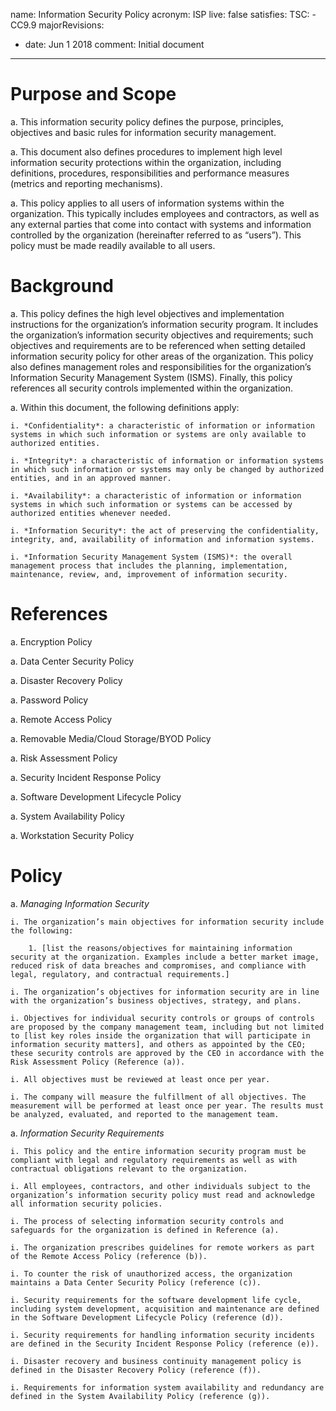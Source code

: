name: Information Security Policy
acronym: ISP
live: false
satisfies:
  TSC:
    - CC9.9
majorRevisions:
  - date: Jun 1 2018
    comment: Initial document
---

# Purpose and Scope

a. This information security policy defines the purpose, principles, objectives and basic rules for information security management.

a. This document also defines procedures to implement high level information security protections within the organization, including definitions, procedures, responsibilities and performance measures (metrics and reporting mechanisms).

a. This policy applies to all users of information systems within the organization. This typically includes employees and contractors, as well as any external parties that come into contact with systems and information controlled by the organization (hereinafter referred to as “users”). This policy must be made readily available to all users.

# Background

a. This policy defines the high level objectives and implementation instructions for the organization’s information security program. It includes the organization’s information security objectives and requirements; such objectives and requirements are to be referenced when setting detailed information security policy for other areas of the organization. This policy also defines management roles and responsibilities for the organization’s Information Security Management System (ISMS). Finally, this policy references all security controls implemented within the organization.

a. Within this document, the following definitions apply:

    i. *Confidentiality*: a characteristic of information or information systems in which such information or systems are only available to authorized entities.

    i. *Integrity*: a characteristic of information or information systems in which such information or systems may only be changed by authorized entities, and in an approved manner.

    i. *Availability*: a characteristic of information or information systems in which such information or systems can be accessed by authorized entities whenever needed.

    i. *Information Security*: the act of preserving the confidentiality, integrity, and, availability of information and information systems.

    i. *Information Security Management System (ISMS)*: the overall management process that includes the planning, implementation, maintenance, review, and, improvement of information security.

# References

a. Encryption Policy

a. Data Center Security Policy

a. Disaster Recovery Policy

a. Password Policy

a. Remote Access Policy

a. Removable Media/Cloud Storage/BYOD Policy

a. Risk Assessment Policy

a. Security Incident Response Policy

a. Software Development Lifecycle Policy

a. System Availability Policy

a. Workstation Security Policy 

# Policy

a. *Managing Information Security*

    i. The organization’s main objectives for information security include the following:

        1. [list the reasons/objectives for maintaining information security at the organization. Examples include a better market image, reduced risk of data breaches and compromises, and compliance with legal, regulatory, and contractual requirements.]

    i. The organization’s objectives for information security are in line with the organization’s business objectives, strategy, and plans.

    i. Objectives for individual security controls or groups of controls are proposed by the company management team, including but not limited to [list key roles inside the organization that will participate in information security matters], and others as appointed by the CEO; these security controls are approved by the CEO in accordance with the Risk Assessment Policy (Reference (a)).

    i. All objectives must be reviewed at least once per year.

    i. The company will measure the fulfillment of all objectives. The measurement will be performed at least once per year. The results must be analyzed, evaluated, and reported to the management team.

a. *Information Security Requirements* 

    i. This policy and the entire information security program must be compliant with legal and regulatory requirements as well as with contractual obligations relevant to the organization.

    i. All employees, contractors, and other individuals subject to the organization’s information security policy must read and acknowledge all information security policies.

    i. The process of selecting information security controls and safeguards for the organization is defined in Reference (a).

    i. The organization prescribes guidelines for remote workers as part of the Remote Access Policy (reference (b)).

    i. To counter the risk of unauthorized access, the organization maintains a Data Center Security Policy (reference (c)).

    i. Security requirements for the software development life cycle, including system development, acquisition and maintenance are defined in the Software Development Lifecycle Policy (reference (d)).

    i. Security requirements for handling information security incidents are defined in the Security Incident Response Policy (reference (e)).

    i. Disaster recovery and business continuity management policy is defined in the Disaster Recovery Policy (reference (f)).

    i. Requirements for information system availability and redundancy are defined in the System Availability Policy (reference (g)).
